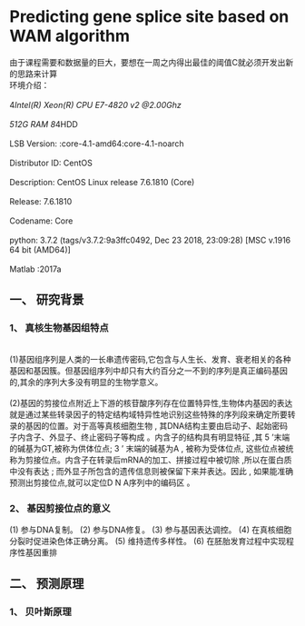 # Predicting gene splice site based on WAM algorithm
由于课程需要和数据量的巨大，要想在一周之内得出最佳的阈值C就必须开发出新的思路来计算
<br>环境介绍：<br>
<br>4*Intel(R) Xeon(R) CPU E7-4820 v2 @2.00Ghz<br>
<br>512G RAM  8*4HDD<br>
<br>LSB Version:	:core-4.1-amd64:core-4.1-noarch<br>
<br>Distributor ID:	CentOS<br>
<br>Description:	CentOS Linux release 7.6.1810 (Core) <br>
<br>Release:   	7.6.1810<br>
<br>Codename:	Core<br>
<br>python: 3.7.2 (tags/v3.7.2:9a3ffc0492, Dec 23 2018, 23:09:28) [MSC v.1916 64 bit (AMD64)]<br>
<br>Matlab :2017a<br>

## 一、  研究背景
### 1、	真核生物基因组特点
<br>(1)基因组序列是人类的一长串遗传密码,它包含与人生长、发育、衰老相关的各种基因和基因簇。但基因组序列中却只有大约百分之一不到的序列是真正编码基因的,其余的序列大多没有明显的生物学意义。<br>
<br>(2)基因的剪接位点附近上下游的核苷酸序列存在位置特异性,生物体内基因的表达就是通过某些转录因子的特定结构域特异性地识别这些特殊的序列段来确定所要转录的基因的位置。对于高等真核细胞生物 , 其DNA结构主要由启动子、起始密码子内含子、外显子、终止密码子等构成 。内含子的结构具有明显特征 ,其 5 ’末端的碱基为GT,被称为供体位点; 3 ’ 末端的碱基为A , 被称为受体位点, 这些位点被统称为剪接位点。内含子在转录后mRNA的加工、拼接过程中被切除 ,所以在蛋白质中没有表达 ; 而外显子所包含的遗传信息则被保留下来并表达。因此 , 如果能准确预测出剪接位点,就可以定位D N A序列中的编码区 。<br>
### 2、	基因剪接位点的意义
(1)	参与DNA复制。
(2)	参与DNA修复。
(3)	参与基因表达调控。
(4)	在真核细胞分裂时促进染色体正确分离。
(5)	维持遗传多样性。
(6)	在胚胎发育过程中实现程序性基因重排


## 二、	预测原理
### 1、  贝叶斯原理
